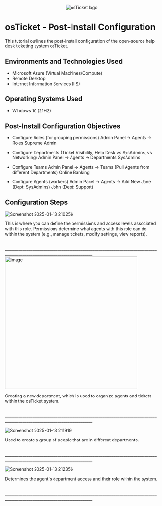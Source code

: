 <p align="center">
<img src="https://i.imgur.com/Clzj7Xs.png" alt="osTicket logo"/>
</p>

<h1>osTicket - Post-Install Configuration</h1>
This tutorial outlines the post-install configuration of the open-source help desk ticketing system osTicket.<br />



<h2>Environments and Technologies Used</h2>

- Microsoft Azure (Virtual Machines/Compute)
- Remote Desktop
- Internet Information Services (IIS)

<h2>Operating Systems Used </h2>

- Windows 10</b> (21H2)

<h2>Post-Install Configuration Objectives</h2>

- Configure Roles (for grouping permissions)
Admin Panel -> Agents -> Roles
Supreme Admin

- Configure Departments (Ticket Visibility, Help Desk vs SysAdmins, vs Networking)
Admin Panel -> Agents -> Departments
SysAdmins

- Configure Teams
Admin Panel -> Agents -> Teams (Pull Agents from different Departments)
Online Banking

- Configure Agents (workers)
Admin Panel -> Agents -> Add New
Jane (Dept: SysAdmins)
John (Dept: Support)



<h2>Configuration Steps</h2>

![Screenshot 2025-01-13 210256](https://github.com/user-attachments/assets/f87c273b-8254-429f-8082-3ef6ee6aa38d)

<p>
This is where you can define the permissions and access levels associated with this role. Permissions determine what agents with this role can do within the system (e.g., manage tickets, modify settings, view reports).
</p>
<br />
___________________________________________________________________________________________________________________________


<img width="434" alt="image" src="https://github.com/user-attachments/assets/0ee7f353-4c34-46bd-9546-30d734d31cfe" />
<p>
 Creating a new department, which is used to organize agents and tickets within the osTicket system.
</p>
<br/>
___________________________________________________________________________________________________________________________

![Screenshot 2025-01-13 211919](https://github.com/user-attachments/assets/6e26327f-e24a-4e7e-83c0-4f879f59e9f9)



<p>
Used to create a group of people that are in different departments. 
</p>
<br />
___________________________________________________________________________________________________________________________

![Screenshot 2025-01-13 212356](https://github.com/user-attachments/assets/1da1e6f8-7c1a-44b5-a3ee-c1e4feb0bf9c)

<p>
 Determines the agent's department access and their role within the system.
 <p />

<br />
___________________________________________________________________________________________________________________________
